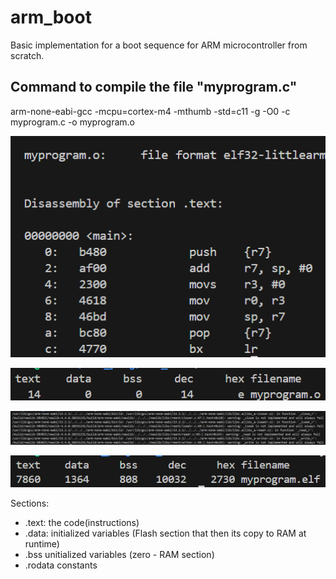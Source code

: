 # arm_boot
Basic implementation for a boot sequence for ARM microcontroller from scratch.



## Command to compile the file "myprogram.c"

arm-none-eabi-gcc -mcpu=cortex-m4 -mthumb -std=c11 -g -O0 -c myprogram.c -o myprogram.o

![Assembly code for .o file](docs/images/asm_o.png)


![Size for file](docs/images/asm_o_size.png)


![Fails when trying to compile .elf](docs/images/elf_warning.png)


![Execuitable Linked Formart Size](docs/images/elf_size.png)

Sections:
* .text: the code(instructions)
* .data: initialized variables (Flash section that then its copy to RAM at runtime)
* .bss unitialized variables (zero - RAM section)
* .rodata constants